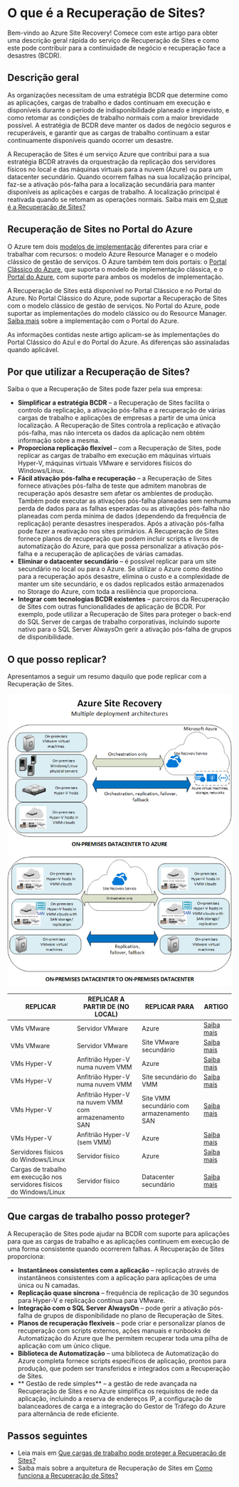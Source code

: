 <properties
    pageTitle="O que é a Recuperação de Sites? | Microsoft Azure" 
    description="Fornece uma descrição geral do serviço Azure Site Recovery e explica a forma como o serviço pode ser implementado." 
    services="site-recovery" 
    documentationCenter="" 
    authors="rayne-wiselman" 
    manager="jwhit" 
    editor=""/>

<tags 
    ms.service="site-recovery" 
    ms.devlang="na"
    ms.topic="get-started-article"
    ms.tgt_pltfrm="na"
    ms.workload="storage-backup-recovery" 
    ms.date="02/22/2016" 
    ms.author="raynew"/>

#  O que é a Recuperação de Sites?

Bem-vindo ao Azure Site Recovery! Comece com este artigo para obter uma descrição geral rápida do serviço de Recuperação de Sites e como este pode contribuir para a continuidade de negócio e recuperação face a desastres (BCDR).

## Descrição geral

As organizações necessitam de uma estratégia BCDR que determine como as aplicações, cargas de trabalho e dados continuam em execução e disponíveis durante o período de indisponibilidade planeado e imprevisto, e como retomar as condições de trabalho normais com a maior brevidade possível. A estratégia de BCDR deve manter os dados de negócio seguros e recuperáveis, e garantir que as cargas de trabalho continuam a estar continuamente disponíveis quando ocorrer um desastre. 

A Recuperação de Sites é um serviço Azure que contribui para a sua estratégia BCDR através da orquestração da replicação dos servidores físicos no local e das máquinas virtuais para a nuvem (Azure) ou para um datacenter secundário. Quando ocorrem falhas na sua localização principal, faz-se a ativação pós-falha para a localização secundária para manter disponíveis as aplicações e cargas de trabalho. A localização principal é reativada quando se retomam as operações normais. Saiba mais em [O que é a Recuperação de Sites?](site-recovery-overview.md)

## Recuperação de Sites no Portal do Azure

O Azure tem dois [modelos de implementação](../resource-manager-deployment-model.md) diferentes para criar e trabalhar com recursos: o modelo Azure Resource Manager e o modelo clássico de gestão de serviços. O Azure também tem dois portais: o [Portal Clássico do Azure](https://manage.windowsazure.com/), que suporta o modelo de implementação clássica, e o [Portal do Azure](https://portal.azure.com), com suporte para ambos os modelos de implementação.

A Recuperação de Sites está disponível no Portal Clássico e no Portal do Azure. No Portal Clássico do Azure, pode suportar a Recuperação de Sites com o modelo clássico de gestão de serviços. No Portal do Azure, pode suportar as implementações do modelo clássico ou do Resource Manager. [Saiba mais](site-recovery-overview.md#site-recovery-in-the-azure-portal) sobre a implementação com o Portal do Azure.

As informações contidas neste artigo aplicam-se às implementações do Portal Clássico do Azul e do Portal do Azure. As diferenças são assinaladas quando aplicável.


## Por que utilizar a Recuperação de Sites? 

Saiba o que a Recuperação de Sites pode fazer pela sua empresa:

- **Simplificar a estratégia BCDR** – a Recuperação de Sites facilita o controlo da replicação, a ativação pós-falha e a recuperação de várias cargas de trabalho e aplicações de empresas a partir de uma única localização. A Recuperação de Sites controla a replicação e ativação pós-falha, mas não interceta os dados da aplicação nem obtém informação sobre a mesma.
- **Proporciona replicação flexível** – com a Recuperação de Sites, pode replicar as cargas de trabalho em execução em máquinas virtuais Hyper-V, máquinas virtuais VMware e servidores físicos do Windows/Linux. 
- **Fácil ativação pós-falha e recuperação** – a Recuperação de Sites fornece ativações pós-falha de teste que admitem manobras de recuperação após desastre sem afetar os ambientes de produção. Também pode executar as ativações pós-falha planeadas sem nenhuma perda de dados para as falhas esperadas ou as ativações pós-falha não planeadas com perda mínima de dados (dependendo da frequência de replicação) perante desastres inesperados. Após a ativação pós-falha pode fazer a reativação nos sites primários. A Recuperação de Sites fornece planos de recuperação que podem incluir scripts e livros de automatização do Azure, para que possa personalizar a ativação pós-falha e a recuperação de aplicações de várias camadas. 
- **Eliminar o datacenter secundário** – é possível replicar para um site secundário no local ou para o Azure. Se utilizar o Azure como destino para a recuperação após desastre, elimina o custo e a complexidade de manter um site secundário, e os dados replicados estão armazenados no Storage do Azure, com toda a resiliência que proporciona.
- **Integrar com tecnologias BCDR existentes** – parceiros da Recuperação de Sites com outras funcionalidades de aplicação de BCDR. Por exemplo, pode utilizar a Recuperação de Sites para proteger o back-end do SQL Server de cargas de trabalho corporativas, incluindo suporte nativo para o SQL Server AlwaysOn gerir a ativação pós-falha de grupos de disponibilidade. 

## O que posso replicar?

Apresentamos a seguir um resumo daquilo que pode replicar com a Recuperação de Sites.

![Local para local](./media/site-recovery-overview/asr-overview-graphic.png)

**REPLICAR** | **REPLICAR A PARTIR DE (NO LOCAL)** | **REPLICAR PARA** | **ARTIGO**
---|---|---|---
VMs VMware | Servidor VMware | Azure | [Saiba mais](site-recovery-vmware-to-azure-classic.md)
VMs VMware | Servidor VMware | Site VMware secundário | [Saiba mais](site-recovery-vmware-to-vmware.md) 
VMs Hyper-V | Anfitrião Hyper-V numa nuvem VMM | Azure | [Saiba mais](site-recovery-vmm-to-azure.md) 
VMs Hyper-V | Anfitrião Hyper-V numa nuvem VMM | Site secundário do VMM | [Saiba mais](site-recovery-vmm-to-vmm.md)
VMs Hyper-V | Anfitrião Hyper-V na nuvem VMM com armazenamento SAN| Site VMM secundário com armazenamento SAN | [Saiba mais](site-recovery-vmm-san.md)
VMs Hyper-V | Anfitrião Hyper-V (sem VMM) | Azure | [Saiba mais](site-recovery-hyper-v-site-to-azure.md)
Servidores físicos do Windows/Linux | Servidor físico | Azure | [Saiba mais](site-recovery-vmware-to-azure-classic.md)
Cargas de trabalho em execução nos servidores físicos do Windows/Linux | Servidor físico | Datacenter secundário | [Saiba mais](site-recovery-vmware-to-vmware.md) 


## Que cargas de trabalho posso proteger?

A Recuperação de Sites pode ajudar na BCDR com suporte para aplicações para que as cargas de trabalho e as aplicações continuem em execução de uma forma consistente quando ocorrerem falhas. A Recuperação de Sites proporciona: 

- **Instantâneos consistentes com a aplicação** – replicação através de instantâneos consistentes com a aplicação para aplicações de uma única ou N camadas.
- **Replicação quase síncrona** – frequência de replicação de 30 segundos para Hyper-V e replicação contínua para VMware.
- **Integração com o SQL Server AlwaysOn** – pode gerir a ativação pós-falha de grupos de disponibilidade no plano de Recuperação de Sites. 
- **Planos de recuperação flexíveis** – pode criar e personalizar planos de recuperação com scripts externos, ações manuais e runbooks de Automatização do Azure que lhe permitem recuperar toda uma pilha de aplicação com um único clique.
- **Biblioteca de Automatização** – uma biblioteca de Automatização do Azure completa fornece scripts específicos de aplicação, prontos para produção, que podem ser transferidos e integrados com a Recuperação de Sites.
- ** Gestão de rede simples** – a gestão de rede avançada na Recuperação de Sites e no Azure simplifica os requisitos de rede da aplicação, incluindo a reserva de endereços IP, a configuração de balanceadores de carga e a integração do Gestor de Tráfego do Azure para alternância de rede eficiente.


## Passos seguintes

- Leia mais em [Que cargas de trabalho pode proteger a Recuperação de Sites?](site-recovery-workload.md)
- Saiba mais sobre a arquitetura de Recuperação de Sites em [Como funciona a Recuperação de Sites?](site-recovery-components.md)
 



<!--HONumber=Aug16_HO1-->


